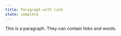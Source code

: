 ```yaml
---
title: Paragraph with link
state: complete
---
```


This is a paragraph. They can contain links and words.
